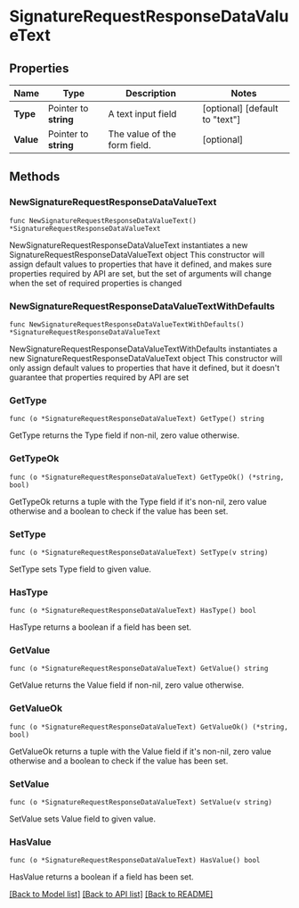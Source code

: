 # SignatureRequestResponseDataValueText

## Properties

Name | Type | Description | Notes
------------ | ------------- | ------------- | -------------
**Type** | Pointer to **string** | A text input field | [optional] [default to "text"]
**Value** | Pointer to **string** | The value of the form field. | [optional] 

## Methods

### NewSignatureRequestResponseDataValueText

`func NewSignatureRequestResponseDataValueText() *SignatureRequestResponseDataValueText`

NewSignatureRequestResponseDataValueText instantiates a new SignatureRequestResponseDataValueText object
This constructor will assign default values to properties that have it defined,
and makes sure properties required by API are set, but the set of arguments
will change when the set of required properties is changed

### NewSignatureRequestResponseDataValueTextWithDefaults

`func NewSignatureRequestResponseDataValueTextWithDefaults() *SignatureRequestResponseDataValueText`

NewSignatureRequestResponseDataValueTextWithDefaults instantiates a new SignatureRequestResponseDataValueText object
This constructor will only assign default values to properties that have it defined,
but it doesn't guarantee that properties required by API are set

### GetType

`func (o *SignatureRequestResponseDataValueText) GetType() string`

GetType returns the Type field if non-nil, zero value otherwise.

### GetTypeOk

`func (o *SignatureRequestResponseDataValueText) GetTypeOk() (*string, bool)`

GetTypeOk returns a tuple with the Type field if it's non-nil, zero value otherwise
and a boolean to check if the value has been set.

### SetType

`func (o *SignatureRequestResponseDataValueText) SetType(v string)`

SetType sets Type field to given value.

### HasType

`func (o *SignatureRequestResponseDataValueText) HasType() bool`

HasType returns a boolean if a field has been set.

### GetValue

`func (o *SignatureRequestResponseDataValueText) GetValue() string`

GetValue returns the Value field if non-nil, zero value otherwise.

### GetValueOk

`func (o *SignatureRequestResponseDataValueText) GetValueOk() (*string, bool)`

GetValueOk returns a tuple with the Value field if it's non-nil, zero value otherwise
and a boolean to check if the value has been set.

### SetValue

`func (o *SignatureRequestResponseDataValueText) SetValue(v string)`

SetValue sets Value field to given value.

### HasValue

`func (o *SignatureRequestResponseDataValueText) HasValue() bool`

HasValue returns a boolean if a field has been set.


[[Back to Model list]](../README.md#documentation-for-models) [[Back to API list]](../README.md#documentation-for-api-endpoints) [[Back to README]](../README.md)


